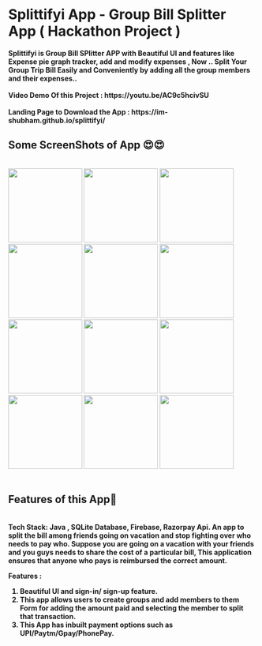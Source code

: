 <h1>Splittifyi App - Group Bill Splitter App ( Hackathon Project )</h1>
<b>Splittifyi is Group Bill SPlitter APP with Beautiful UI and features like Expense pie graph tracker, add and modify expenses , 
Now .. Split Your Group Trip Bill Easily and Conveniently by adding all the group members and their expenses..</b><br><br>
<b>Video Demo Of this Project : https://youtu.be/AC9c5hcivSU<br><br>
<b>Landing Page to Download the App : https://im-shubham.github.io/splittifyi/
<br>

<h2><b>Some ScreenShots of App 😍😍</b></h2><br>

<div>
  <img width="150" src="https://user-images.githubusercontent.com/85172635/188487108-4fa11285-3297-4ca1-88c6-318889073199.jpg"/>
  <img width="150" src="https://user-images.githubusercontent.com/85172635/188487214-c61838a9-ce5b-42b1-86c2-620857b3a265.jpg"/>
  <img width="150" src="https://user-images.githubusercontent.com/85172635/188487394-d98720a8-ae60-4db5-b547-24582eeea63f.jpg"/>
  <img width="150" src="https://user-images.githubusercontent.com/85172635/188487730-46e618ba-d6c7-4a39-b643-2cd806dbf9bb.jpg"/>
  <img width="150" src="https://user-images.githubusercontent.com/85172635/188487504-50271545-8b30-4c69-85e5-da33656d451c.jpg"/>
  <img width="150" src="https://user-images.githubusercontent.com/85172635/188486388-17199a88-8e8b-47bd-986e-eb583a9856f3.jpg"/>
  
 <img width="150" src="https://user-images.githubusercontent.com/85172635/188486504-779722a2-c1db-4f12-a0d3-ca23e5cb444e.jpg"/>
 
 <img width="150" src="https://user-images.githubusercontent.com/85172635/188488001-456f4f9e-8bab-4c95-906d-770009190bde.jpg"/>
 <img width="150" src="https://user-images.githubusercontent.com/85172635/188488229-82749f81-ffd0-4c54-a413-7746989d2c57.jpg"/>
 
 <img width="150" src="https://user-images.githubusercontent.com/85172635/188488683-d58b5dd6-1135-4944-9d3f-c37ba23e2c57.jpg"/>
 <img width="150" src="https://user-images.githubusercontent.com/85172635/188488687-8c3ac651-b2dc-4850-bce6-427d72c330c0.jpg"/>
 <img width="150" src="https://user-images.githubusercontent.com/85172635/188488934-6e070857-6ddd-4176-8d86-8b81e7112214.jpg"/>

</div>
<br>
<h2><b>Features of this App🤔</b></h2><br>
<b>Tech Stack: Java , SQLite Database, Firebase, Razorpay Api.
An app to split the bill among friends going on vacation and stop fighting over who needs to pay who.
Suppose you are going on a vacation with your friends and you guys needs to share the cost of a particular bill, This application ensures that anyone who pays is reimbursed the correct amount.

Features : 
1. Beautiful UI and sign-in/ sign-up feature.
2. This app allows users to create groups and add members to them Form for adding the amount paid and selecting the member to split that transaction.
3. This App has inbuilt payment options such as UPI/Paytm/Gpay/PhonePay.
